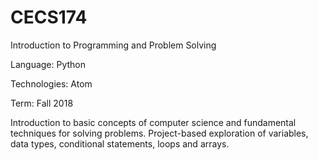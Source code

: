 # CECS174

Introduction to Programming and Problem Solving

Language: Python

Technologies: Atom

Term: Fall 2018

Introduction to basic concepts of computer science and fundamental techniques for solving problems. Project-based exploration of variables, data types, conditional statements, loops and arrays.
